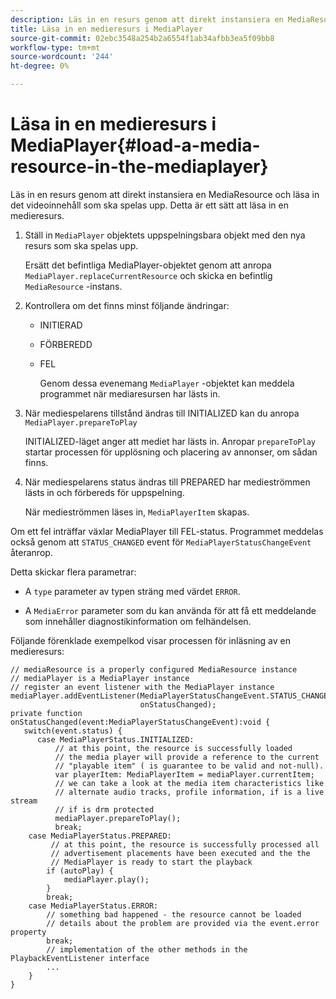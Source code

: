 ```yaml
---
description: Läs in en resurs genom att direkt instansiera en MediaResource och läsa in det videoinnehåll som ska spelas upp. Detta är ett sätt att läsa in en medieresurs.
title: Läsa in en medieresurs i MediaPlayer
source-git-commit: 02ebc3548a254b2a6554f1ab34afbb3ea5f09bb8
workflow-type: tm+mt
source-wordcount: '244'
ht-degree: 0%

---
```


# Läsa in en medieresurs i MediaPlayer{#load-a-media-resource-in-the-mediaplayer}

Läs in en resurs genom att direkt instansiera en MediaResource och läsa in det videoinnehåll som ska spelas upp. Detta är ett sätt att läsa in en medieresurs.

1. Ställ in `MediaPlayer` objektets uppspelningsbara objekt med den nya resurs som ska spelas upp.

   Ersätt det befintliga MediaPlayer-objektet genom att anropa `MediaPlayer.replaceCurrentResource` och skicka en befintlig `MediaResource` -instans.

1. Kontrollera om det finns minst följande ändringar:

   * INITIERAD
   * FÖRBEREDD
   * FEL

     Genom dessa evenemang `MediaPlayer` -objektet kan meddela programmet när mediaresursen har lästs in.

1. När mediespelarens tillstånd ändras till INITIALIZED kan du anropa `MediaPlayer.prepareToPlay`

   INITIALIZED-läget anger att mediet har lästs in. Anropar `prepareToPlay` startar processen för upplösning och placering av annonser, om sådan finns.

1. När mediespelarens status ändras till PREPARED har medieströmmen lästs in och förbereds för uppspelning.

   När medieströmmen läses in, `MediaPlayerItem` skapas.

Om ett fel inträffar växlar MediaPlayer till FEL-status. Programmet meddelas också genom att `STATUS_CHANGED` event för `MediaPlayerStatusChangeEvent` återanrop.

Detta skickar flera parametrar:
* A `type` parameter av typen sträng med värdet `ERROR`.

* A `MediaError` parameter som du kan använda för att få ett meddelande som innehåller diagnostikinformation om felhändelsen.


<!--<a id="example_3774607C6F08473282CF0CB7F3D82373"></a>-->

Följande förenklade exempelkod visar processen för inläsning av en medieresurs:

```
// mediaResource is a properly configured MediaResource instance 
// mediaPlayer is a MediaPlayer instance 
// register an event listener with the MediaPlayer instance 
mediaPlayer.addEventListener(MediaPlayerStatusChangeEvent.STATUS_CHANGED,  
                             onStatusChanged); 
private function onStatusChanged(event:MediaPlayerStatusChangeEvent):void { 
   switch(event.status) { 
      case MediaPlayerStatus.INITIALIZED: 
          // at this point, the resource is successfully loaded 
          // the media player will provide a reference to the current 
          // "playable item" ( is guarantee to be valid and not-null). 
          var playerItem: MediaPlayerItem = mediaPlayer.currentItem; 
          // we can take a look at the media item characteristics like 
          // alternate audio tracks, profile information, if is a live stream 
          // if is drm protected 
          mediaPlayer.prepareToPlay(); 
          break; 
    case MediaPlayerStatus.PREPARED: 
         // at this point, the resource is successfully processed all  
         // advertisement placements have been executed and the the  
         // MediaPlayer is ready to start the playback 
        if (autoPlay) { 
            mediaPlayer.play(); 
        } 
        break; 
    case MediaPlayerStatus.ERROR: 
        // something bad happened - the resource cannot be loaded 
        // details about the problem are provided via the event.error property 
        break; 
        // implementation of the other methods in the PlaybackEventListener interface 
        ... 
    } 
}
```
